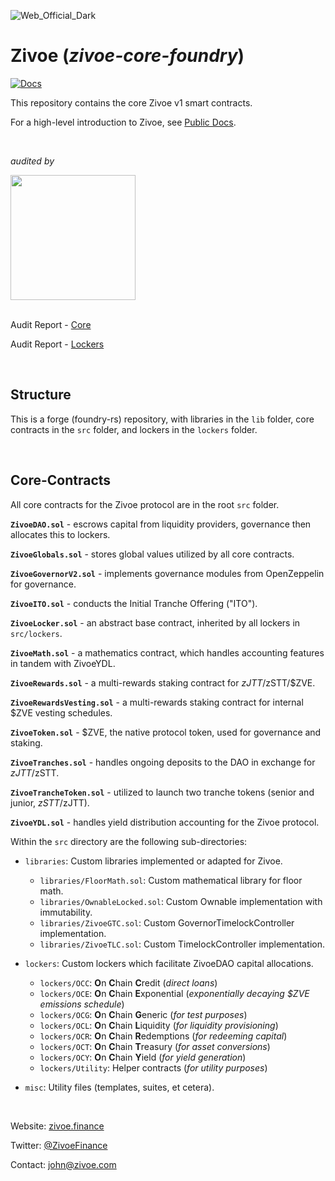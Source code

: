 ![Web_Official_Dark](https://user-images.githubusercontent.com/26582141/201743461-87df24c4-80fd-4abe-baf8-7cf6a85e0fba.png)

# Zivoe (_zivoe-core-foundry_)

[![Docs](https://img.shields.io/badge/docs-%F0%9F%93%84-blue)](https://docs.zivoe.com)

This repository contains the core Zivoe v1 smart contracts.

For a high-level introduction to Zivoe, see [Public Docs](https://docs.zivoe.com).

<br />

<i>audited by</i>

<img src="https://runtimeverification.com/assets/img/rv-logo-dark.png" width="200" />

<br />
<br />

Audit Report - [Core](https://github.com/runtimeverification/publications/blob/main/reports/smart-contracts/Zivoe_Core_Contracts.pdf)

Audit Report - [Lockers](https://github.com/runtimeverification/publications/blob/main/reports/smart-contracts/Zivoe_Locker_Contracts.pdf)

<br />

## Structure

This is a forge (foundry-rs) repository, with libraries in the `lib` folder, core contracts in the `src` folder, and lockers in the `lockers` folder.

<br />


## Core-Contracts

All core contracts for the Zivoe protocol are in the root `src` folder.

**`ZivoeDAO.sol`** - escrows capital from liquidity providers, governance then allocates this to lockers.

**`ZivoeGlobals.sol`** - stores global values utilized by all core contracts.

**`ZivoeGovernorV2.sol`** - implements governance modules from OpenZeppelin for governance.

**`ZivoeITO.sol`** - conducts the Initial Tranche Offering ("ITO").

**`ZivoeLocker.sol`** - an abstract base contract, inherited by all lockers in `src/lockers`.

**`ZivoeMath.sol`** - a mathematics contract, which handles accounting features in tandem with ZivoeYDL.

**`ZivoeRewards.sol`** - a multi-rewards staking contract for $zJTT/$zSTT/$ZVE.

**`ZivoeRewardsVesting.sol`** - a multi-rewards staking contract for internal $ZVE vesting schedules.

**`ZivoeToken.sol`** - $ZVE, the native protocol token, used for governance and staking.

**`ZivoeTranches.sol`** - handles ongoing deposits to the DAO in exchange for $zJTT/$zSTT.

**`ZivoeTrancheToken.sol`** - utilized to launch two tranche tokens (senior and junior, $zSTT/$zJTT).

**`ZivoeYDL.sol`** -  handles yield distribution accounting for the Zivoe protocol.

Within the `src` directory are the following sub-directories:

- `libraries`: Custom libraries implemented or adapted for Zivoe.
  - `libraries/FloorMath.sol`: Custom mathematical library for floor math.
  - `libraries/OwnableLocked.sol`: Custom Ownable implementation with immutability.
  - `libraries/ZivoeGTC.sol`: Custom GovernorTimelockController implementation.
  - `libraries/ZivoeTLC.sol`: Custom TimelockController implementation.

- `lockers`: Custom lockers which facilitate ZivoeDAO capital allocations.
  - `lockers/OCC`: **O**n **C**hain **C**redit (_direct loans_)
  - `lockers/OCE`: **O**n **C**hain **E**xponential (_exponentially decaying $ZVE emissions schedule_)
  - `lockers/OCG`: **O**n **C**hain **G**eneric (_for test purposes_)
  - `lockers/OCL`: **O**n **C**hain **L**iquidity (_for liquidity provisioning_)
  - `lockers/OCR`: **O**n **C**hain **R**edemptions (_for redeeming capital_)
  - `lockers/OCT`: **O**n **C**hain **T**reasury (_for asset conversions_)
  - `lockers/OCY`: **O**n **C**hain **Y**ield (_for yield generation_)
  - `lockers/Utility`: Helper contracts (_for utility purposes_)
 
- `misc`: Utility files (templates, suites, et cetera).

<br />

Website: [zivoe.finance](https://zivoe.com/)

Twitter: [@ZivoeFinance](https://twitter.com/ZivoeFinance)

Contact: [john@zivoe.com](mailto:john@zivoe.com?subject=[GitHub:zivoe-core-foundry]%20Source%20Han%20San)
